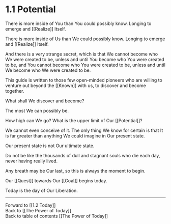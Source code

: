 # 1.1 Potential
There is more inside of You than You could possibly know.  Longing to emerge and [[Realize]] Itself.

There is more inside of Us than We could possibly know. Longing to emerge and [[Realize]] Itself. 

And there is a very strange secret, which is that We cannot become who We were created to be, unless and until You become who You were created to be, and You cannot become who You were created to be, unless and until We become who We were created to be. 

This guide is written to those few open-minded pioneers who are willing to venture out beyond the [[Known]] with us, to discover and become together. 

What shall We discover and become? 

The most We can possibly be. 

How high can We go? What is the upper limit of Our [[Potential]]?

We cannot even conceive of it. The only thing We know for certain is that It is far greater than anything We could imagine in Our present state. 

Our present state is not Our ultimate state. 

Do not be like the thousands of dull and stagnant souls who die each day, never having really lived. 

Any breath may be Our last, so this is always the moment to begin. 

Our [[Quest]] towards Our [[Goal]] begins today. 

Today is the day of Our Liberation. 

___

Forward to [[1.2 Today]]  
Back to [[The Power of Today]]  
Back to table of contents [[The Power of Today]]  

